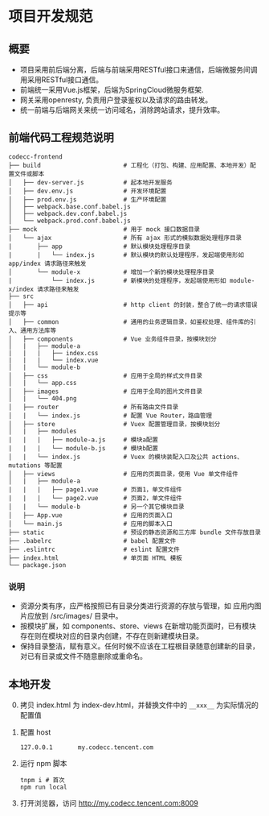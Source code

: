 # 项目开发规范

## 概要

* 项目采用前后端分离，后端与前端采用RESTful接口来通信，后端微服务间调用采用RESTful接口通信。
* 前端统一采用Vue.js框架，后端为SpringCloud微服务框架.
* 网关采用openresty, 负责用户登录鉴权以及请求的路由转发。
* 统一前端与后端网关来统一访问域名，消除跨站请求，提升效率。

## 前端代码工程规范说明

```
codecc-frontend
├── build                       # 工程化（打包、构建、应用配置、本地开发）配置文件或脚本
│   ├── dev-server.js           # 起本地开发服务
│   ├── dev.env.js              # 开发环境配置
│   ├── prod.env.js             # 生产环境配置
│   ├── webpack.base.conf.babel.js
│   ├── webpack.dev.conf.babel.js
│   └── webpack.prod.conf.babel.js
├── mock                        # 用于 mock 接口数据目录
│   └── ajax                    # 所有 ajax 形式的模拟数据处理程序目录
|       ├── app                 # 默认模块处理程序目录
|       |   └── index.js        # 默认模块的默认处理程序，发起端使用形如 app/index 请求路径来触发
│       └── module-x            # 增加一个新的模块处理程序目录
|           └── index.js        # 新模块的处理程序，发起端使用形如 module-x/index 请求路径来触发
├── src
│   ├── api                     # http client 的封装，整合了统一的请求错误提示等
│   ├── common                  # 通用的业务逻辑目录，如鉴权处理、组件库的引入、通用方法库等
│   ├── components              # Vue 业务组件目录，按模块划分
│   |   ├── module-a
|   |   |   ├── index.css
|   |   |   └── index.vue
│   |   └── module-b
│   ├── css                     # 应用于全局的样式文件目录
│   |   └── app.css
│   ├── images                  # 应用于全局的图片文件目录
│   |   └── 404.png
│   ├── router                  # 所有路由文件目录
│   |   └── index.js            # 配置 Vue Router，路由管理
│   ├── store                   # Vuex 配置管理目录，按模块划分
│   |   ├── modules
|   |   |   ├── module-a.js     # 模块a配置
|   |   |   └── module-b.js     # 模块b配置
│   |   └── index.js            # Vuex 的模块装配入口及公共 actions、mutations 等配置
│   ├── views                   # 应用的页面目录，使用 Vue 单文件组件
│   |   ├── module-a
|   |   |   ├── page1.vue       # 页面1，单文件组件
|   |   |   └── page2.vue       # 页面2，单文件组件
│   |   └── module-b            # 另一个其它模块目录
│   ├── App.vue                 # 应用的页面入口
│   └── main.js                 # 应用的脚本入口
├── static                      # 预设的静态资源和三方库 bundle 文件存放目录
├── .babelrc                    # babel 配置文件
├── .eslintrc                   # eslint 配置文件
├── index.html                  # 单页面 HTML 模板
└── package.json
```

### 说明

- 资源分类有序，应严格按照已有目录分类进行资源的存放与管理，如 应用内图片应放到 /src/images/ 目录中。
- 按模块扩展，如 components、store、views 在新增功能页面时，已有模块存在则在模块对应的目录内创建，不存在则新建模块目录。
- 保持目录整洁，赋有意义。任何时候不应该在工程根目录随意创建新的目录，对已有目录或文件不随意删除或重命名。

## 本地开发

0. 拷贝 index.html 为 index-dev.html，并替换文件中的 `__xxx__` 为实际情况的配置值

1. 配置 host

    ```
    127.0.0.1       my.codecc.tencent.com
    ```

2. 运行 npm 脚本

    ```
    tnpm i # 首次
    npm run local
    ```

3. 打开浏览器，访问 <http://my.codecc.tencent.com:8009>




